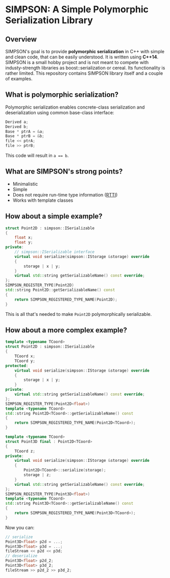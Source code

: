 # SIMPSON: A <b>Sim</b>ple <b>P</b>olymorphic <b>S</b>erializati<b>on</b> Library

## Overview
SIMPSON's goal is to provide **polymorphic serialization** in C++ with simple and clean code, that can be easily understood. It is written using **C++14**. SIMPSON is a small hobby project and is not meant to compete with industy-strength libraries as boost::serialization or cereal. Its functionality is rather limited.
This repository contains SIMPSON library itself and a couple of examples.

## What is polymorphic serialization?
Polymorphic serialization enables concrete-class serialization and deserialization using common base-class interface:
```c++
Derived a;
Derived b;
Base * ptrA = &a;
Base * ptrB = &b;
file << ptrA;
file >> ptrB;
```
This code will result in `a == b`.

## What are SIMPSON's strong points?
- Minimalistic
- Simple
- Does not require run-time type information ([RTTI](https://en.wikipedia.org/wiki/Run-time_type_information))
- Works with template classes

## How about a simple example?
```c++
struct Point2D : simpson::ISerializable
{
    float x;
    float y;
private:
    // simpson::ISerializable interface
    virtual void serialize(simpson::IStorage &storage) override
    {
        storage | x | y;
    }
    virtual std::string getSerializableName() const override;
};
SIMPSON_REGISTER_TYPE(Point2D)
std::string Point2D::getSerializableName() const
{
    return SIMPSON_REGISTERED_TYPE_NAME(Point2D);
}
```
This is all that's needed to make `Point2D` polymorphically serializable.

## How about a more complex example?
```c++
template <typename TCoord>
struct Point2D : simpson::ISerializable
{
    TCoord x;
    TCoord y;
protected:
    virtual void serialize(simpson::IStorage &storage) override
    {
        storage | x | y;
    }
private:
    virtual std::string getSerializableName() const override;
};
SIMPSON_REGISTER_TYPE(Point2D<float>)
template <typename TCoord>
std::string Point2D<TCoord>::getSerializableName() const
{
    return SIMPSON_REGISTERED_TYPE_NAME(Point2D<TCoord>);
}

template <typename TCoord>
struct Point3D final : Point2D<TCoord>
{
    TCoord z;
private:
    virtual void serialize(simpson::IStorage &storage) override
    {
        Point2D<TCoord>::serialize(storage);
        storage | z;
    }
    virtual std::string getSerializableName() const override;
};
SIMPSON_REGISTER_TYPE(Point3D<float>)
template <typename TCoord>
std::string Point3D<TCoord>::getSerializableName() const
{
    return SIMPSON_REGISTERED_TYPE_NAME(Point3D<TCoord>);
}
```
Now you can:
```c++
// serialize
Point3D<float> p2d = ...;
Point3D<float> p3d = ...;
fileStream << p2d << p3d;
// deserialize
Point3D<float> p2d_2;
Point3D<float> p3d_2;
fileStream >> p2d_2 >> p3d_2;
```
